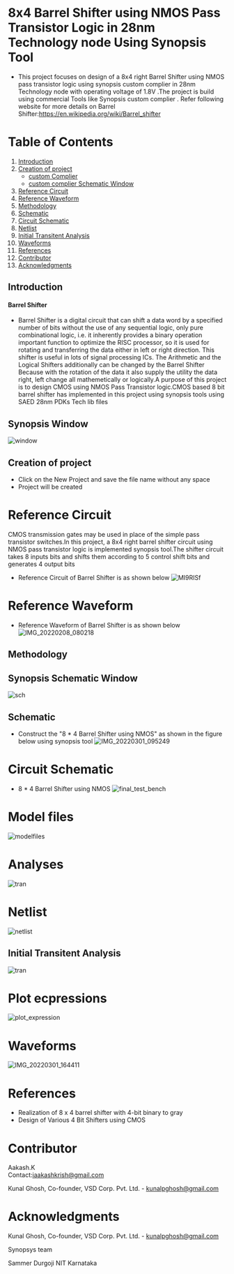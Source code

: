 # 8x4 Barrel Shifter using NMOS Pass Transistor Logic in 28nm Technology node Using Synopsis Tool
* This project focuses on design of a 8x4 right Barrel Shifter using NMOS pass transistor logic using synopsis custom complier in 28nm Technology node with operating voltage of 1.8V .The project is build using commercial Tools like Synopsis custom complier . Refer following website for more details on Barrel Shifter:https://en.wikipedia.org/wiki/Barrel_shifter
 
# Table of Contents

1. [Introduction](#introduction)
2. [Creation of project](#creation-of-project)
    * [custom Complier](#custom-Complier)
    * [custom complier Schematic Window](#custom-complier-Schematic-Window)
4. [Reference Circuit](#reference-circuit)
5. [Reference Waveform](#reference-waveform)
6. [Methodology](#methodology) 
7. [Schematic](#schematic)
8. [Circuit Schematic](#circuit-schematic)
9. [Netlist](#netlist)
10. [Initial Transitent Analysis](#initial-transitent-analysis)
11. [Waveforms](#waveforms)
12. [References](#references)
13. [Contributor](#contributor)
14. [Acknowledgments](#acknowledgments)


## Introduction 
#### Barrel Shifter 
* Barrel Shifter is a digital circuit that can shift a data word by a specified number of bits without the use of any sequential logic, only pure combinational logic, i.e. it inherently provides a binary operation important function to optimize the RISC processor, so it is used for rotating and transferring the data either in left or right direction. This shifter is useful in lots of signal processing ICs. The Arithmetic and the Logical Shifters additionally can be changed by the Barrel Shifter Because with the rotation of the data it also supply the utility the data right, left change all mathemetically or logically.A purpose of this project is to design CMOS using NMOS Pass Transistor logic.CMOS based 8 bit barrel shifter has implemented in this project using synopsis tools using SAED 28nm PDKs Tech lib files 


 ## Synopsis Window 
 ![window](https://user-images.githubusercontent.com/88897605/156105077-980595cf-342d-4d9b-9757-0eadfab05f24.png)

 ## Creation of project 
 * Click on the New Project and save the file name without any space 
 * Project will be created
 
 
# Reference Circuit 

CMOS transmission gates may be used in place of the simple pass transistor switches.In this project, a 8x4 right barrel shifter circuit using NMOS pass transistor logic is implemented synopsis tool.The shifter circuit takes 8 inputs bits and shifts them according to 5 control shift bits and generates 4 output bits
* Reference Circuit of Barrel Shifter is as shown below 
![MI9RISf](https://user-images.githubusercontent.com/88897605/156105295-53c13902-46ae-44d4-b738-94893a2c2460.png)

# Reference Waveform
* Reference Waveform of Barrel Shifter is as shown below
![IMG_20220208_080218](https://user-images.githubusercontent.com/88897605/152909514-24875fbc-b2d1-4c3b-b07e-6ff87d665af7.jpg)


## Methodology

 ## Synopsis Schematic Window 
 ![sch](https://user-images.githubusercontent.com/88897605/156158124-7667c5bd-f55d-428e-bead-2136a126eb2e.png)


## Schematic 
- Construct the "8 * 4 Barrel Shifter using NMOS" as shown in the figure below using synopsis tool
![IMG_20220301_095249](https://user-images.githubusercontent.com/88897605/156161468-a0a8c050-20a2-4b40-bbbe-d123b17ca5c7.jpg)


# Circuit Schematic
* 8 * 4 Barrel Shifter using NMOS
![final_test_bench](https://user-images.githubusercontent.com/88897605/156105574-0433a515-2305-4752-ad0c-3ae4f182643b.png)

# Model files
![modelfiles](https://user-images.githubusercontent.com/88897605/156105681-95fc28ea-c87f-42a2-b6dc-9917a71b48d5.png)

# Analyses
![tran](https://user-images.githubusercontent.com/88897605/156158951-f35a6ea2-b2e4-4771-8874-9e5afefe83f3.png)


# Netlist  
![netlist](https://user-images.githubusercontent.com/88897605/156105781-9f06e66d-de01-474b-a4e2-97ac5c3ca8ad.png)


## Initial Transitent Analysis
![tran](https://user-images.githubusercontent.com/88897605/156159075-71b34d8f-c1f6-467b-8ece-2b74006f8e90.png)


# Plot ecpressions
![plot_expression](https://user-images.githubusercontent.com/88897605/156106757-76410da2-82b3-4b3d-a262-abf85ba7df24.png)


# Waveforms 
![IMG_20220301_164411](https://user-images.githubusercontent.com/88897605/156159519-8ecb5224-6167-4305-9190-e0ce2673e179.jpg)



# References
- Realization of 8 x 4 barrel shifter with 4-bit binary to gray
- Design of Various 4 Bit Shifters using CMOS


# Contributor
Aakash.K</br>
Contact:iaakashkrish@gmail.com</br>

Kunal Ghosh, Co-founder, VSD Corp. Pvt. Ltd. - kunalpghosh@gmail.com

# Acknowledgments
Kunal Ghosh, Co-founder, VSD Corp. Pvt. Ltd. - kunalpghosh@gmail.com

Synopsys team

Sammer Durgoji NIT Karnataka









